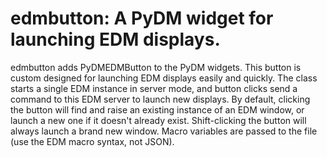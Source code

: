 # edmbutton: A PyDM widget for launching EDM displays.

edmbutton adds PyDMEDMButton to the PyDM widgets.  This button is custom designed for launching EDM displays easily and quickly.  The class starts a single EDM instance in server mode, and button clicks send a command to this EDM server to launch new displays.  By default, clicking the button will find and raise an existing instance of an EDM window, or launch a new one if it doesn't already exist.  Shift-clicking the button will always launch a brand new window.  Macro variables are passed to the file (use the EDM macro syntax, not JSON).